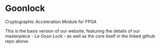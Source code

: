 # Goonlock
Cryptographic Acceleration Module for FPGA

This is the basis version of our website, featuring the details of our masterpiece - Le Goon Lock - as well as the core itself in the linked github repo above.
